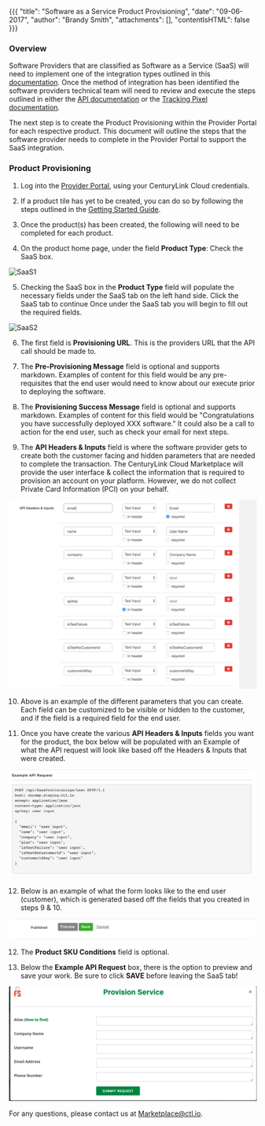{{{
"title": "Software as a Service Product Provisioning",
"date": "09-06-2017",
"author": "Brandy Smith",
"attachments": [],
"contentIsHTML": false
}}}

### Overview

Software Providers that are classified as Software as a Service (SaaS)  will need to implement one of the integration types outlined in this [documentation](../../marketplace/providers/saas-integrations.md). Once the method of integration has been identified the software providers technical team will need to review and execute the steps outlined in either the [API documentation](../../marketplace/providers/software-as-a-service-saas-v2-api.md) or the [Tracking Pixel documentation](../../marketplace/providers/software-as-a-service-saas-tracking-pixel.md).  

The next step is to create the Product Provisioning within the Provider Portal for each respective product. This document will outline the steps that the software provider needs to complete in the Provider Portal to support the SaaS integration.

### Product Provisioning

1. Log into the [Provider Portal](https://provider-portal.ctl.io), using your CenturyLink Cloud credentials.

2. If a product tile has yet to be created, you can do so by following the steps outlined in the [Getting Started Guide](../../marketplace/providers/getting-started-guide-marketplace-ecosystem-provider-portal.md).

3. Once the product(s) has been created, the following will need to be completed for each product.

4. On the product home page, under the field **Product Type**: Check the SaaS box.

  ![SaaS1](../../images/SaaS1.png)

5. Checking the SaaS box in the **Product Type** field will populate the necessary fields under the SaaS tab on the left hand side. Click the SaaS tab to continue  Once under the SaaS tab you will begin to fill out the required fields.  

  ![SaaS2](../../images/SaaS2.png)

6. The first field is **Provisioning URL**. This is the providers URL that the API call should be made to.

7. The **Pre-Provisioning Message** field is optional and supports markdown. Examples of content for this field would be any pre-requisites that the end user would need to know about our execute prior to deploying the software.

8. The **Provisioning Success Message** field is optional and supports markdown. Examples of content for this field would be "Congratulations you have successfully deployed XXX software." It could also be a call to action for the end user, such as check your email for next steps.  

9. The **API Headers & Inputs** field is where the software provider gets to create both the customer facing and hidden parameters that are needed to complete the transaction. The CenturyLink Cloud Marketplace will provide the user interface & collect the information that is required to provision an account on your platform. However, we do not collect Private Card Information (PCI) on your behalf.

  ![SaaS3](../../images/SaaS3.png)

10. Above is an example of the different parameters that you can create. Each field can be customized to be visible or hidden to the customer, and if the field is a required field for the end user.

11. Once you have create the various **API Headers & Inputs** fields you want for the product, the box below will be populated with an Example of what the API request will look like based off the Headers & Inputs that were created.

  ![SaaS4](../../images/SaaS4.png)

12. Below is an example of what the form looks like to the end user (customer), which is generated based off the fields that you created in steps 9 & 10.

  ![SaaS5.png](../../images/SaaS5.png)

12. The **Product SKU Conditions** field is optional.

13. Below the **Example API Request** box, there is the option to preview and save your work. Be sure to click **SAVE** before leaving the SaaS tab!

  ![SaaS6.png](../../images/SaaS6.png)

For any questions, please contact us at [Marketplace@ctl.io](mailto:marketplace@ctl.io).
